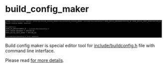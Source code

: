 build_config_maker
==================

<p align="center">
    <img src="https://github.com/Gris87/ngos/blob/master/tools/qt/build_config_maker/Screenshot.png?raw=true" alt="Screenshot"/>
</p>

Build config maker is special editor tool for [include/buildconfig.h](../../../include/buildconfig.h) file with command line interface.

Please read [for more details](../../../docs/0.%20Intro/7.%20Tools/6.%20Build%20config%20maker/README.md).

